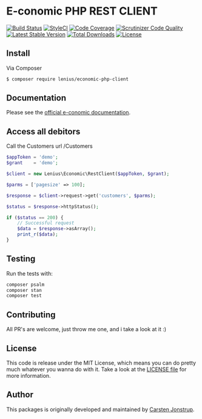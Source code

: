 E-conomic PHP REST CLIENT
===================
[![Build Status](https://travis-ci.org/Lenius/economic-php-client.svg)](https://travis-ci.org/Lenius/economic-php-client) [![StyleCI](https://styleci.io/repos/63632645/shield)](https://styleci.io/repos/63632645) [![Code Coverage](https://scrutinizer-ci.com/g/Lenius/economic-php-client/badges/coverage.png?b=master)](https://scrutinizer-ci.com/g/Lenius/economic-php-client/?branch=master) [![Scrutinizer Code Quality](https://scrutinizer-ci.com/g/Lenius/economic-php-client/badges/quality-score.png?b=master)](https://scrutinizer-ci.com/g/Lenius/economic-php-client/?branch=master) [![Latest Stable Version](https://poser.pugx.org/Lenius/economic-php-client/v/stable)](https://packagist.org/packages/Lenius/economic-php-client) [![Total Downloads](https://poser.pugx.org/Lenius/economic-php-client/downloads)](https://packagist.org/packages/Lenius/economic-php-client) [![License](https://poser.pugx.org/Lenius/economic-php-client/license)](https://packagist.org/packages/Lenius/economic-php-client)

## Install

Via Composer

``` bash
$ composer require lenius/economic-php-client
```

## Documentation

Please see the [official e-conomic documentation](https://restdocs.e-conomic.com).

## Access all debitors
Call the Customers url /Customers
```php
$appToken = 'demo';
$grant    = 'demo';

$client = new Lenius\Economic\RestClient($appToken, $grant);

$parms = ['pagesize' => 100];

$response = $client->request->get('customers', $parms);

$status = $response->httpStatus();

if ($status == 200) {
    // Successful request
    $data = $response->asArray();
    print_r($data);
}
```

## Testing

Run the tests with:

``` bash
composer psalm
composer stan
composer test
```

## Contributing

All PR's are welcome, just throw me one, and i take a look at it :)

## License

This code is release under the MIT License, which means you can do pretty much whatever you wanna do with it.
Take a look at the [LICENSE file](LICENSE) for more information.

## Author

This packages is originally developed and maintained by [Carsten Jonstrup](https://twitter.com/cjonstrup).
